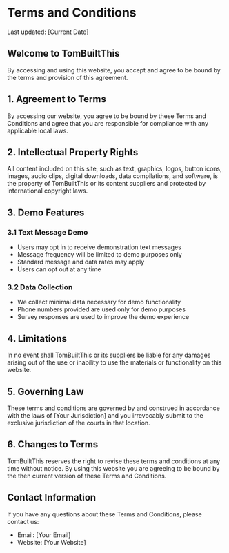 # Terms and Conditions

Last updated: [Current Date]

## Welcome to TomBuiltThis

By accessing and using this website, you accept and agree to be bound by the terms and provision of this agreement.

## 1. Agreement to Terms

By accessing our website, you agree to be bound by these Terms and Conditions and agree that you are responsible for compliance with any applicable local laws.

## 2. Intellectual Property Rights

All content included on this site, such as text, graphics, logos, button icons, images, audio clips, digital downloads, data compilations, and software, is the property of TomBuiltThis or its content suppliers and protected by international copyright laws.

## 3. Demo Features

### 3.1 Text Message Demo
- Users may opt in to receive demonstration text messages
- Message frequency will be limited to demo purposes only
- Standard message and data rates may apply
- Users can opt out at any time

### 3.2 Data Collection
- We collect minimal data necessary for demo functionality
- Phone numbers provided are used only for demo purposes
- Survey responses are used to improve the demo experience

## 4. Limitations

In no event shall TomBuiltThis or its suppliers be liable for any damages arising out of the use or inability to use the materials or functionality on this website.

## 5. Governing Law

These terms and conditions are governed by and construed in accordance with the laws of [Your Jurisdiction] and you irrevocably submit to the exclusive jurisdiction of the courts in that location.

## 6. Changes to Terms

TomBuiltThis reserves the right to revise these terms and conditions at any time without notice. By using this website you are agreeing to be bound by the then current version of these Terms and Conditions.

## Contact Information

If you have any questions about these Terms and Conditions, please contact us:

- Email: [Your Email]
- Website: [Your Website] 